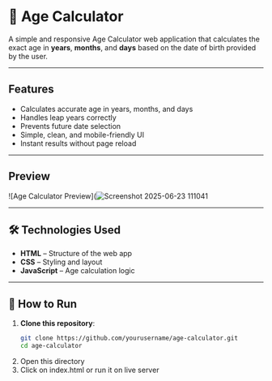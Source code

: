 # 🧮 Age Calculator

A simple and responsive Age Calculator web application that calculates the exact age in **years**, **months**, and **days** based on the date of birth provided by the user.

---

##  Features

- Calculates accurate age in years, months, and days
- Handles leap years correctly
- Prevents future date selection
- Simple, clean, and mobile-friendly UI
- Instant results without page reload

---

## Preview

![Age Calculator Preview](![Screenshot 2025-06-23 111041](https://github.com/user-attachments/assets/5a6fdcb6-e3d6-4a2c-852a-c18c56dfcc83)


---

## 🛠️ Technologies Used

- **HTML** – Structure of the web app
- **CSS** – Styling and layout
- **JavaScript** – Age calculation logic

---

## 🚀 How to Run

1. **Clone this repository**:
   ```bash
   git clone https://github.com/yourusername/age-calculator.git
   cd age-calculator

2. Open this directory
3. Click on index.html or run it on live server
